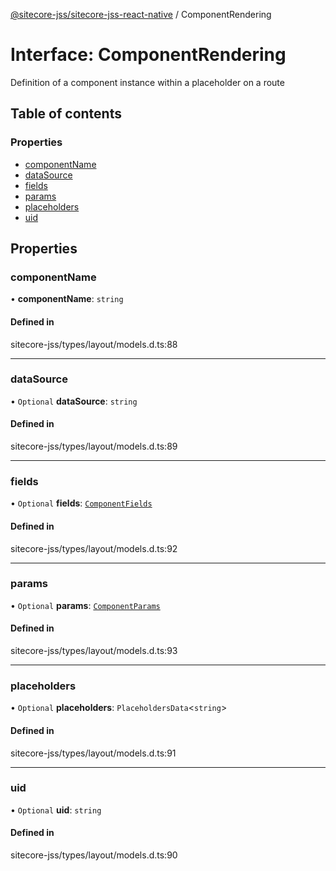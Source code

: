 [@sitecore-jss/sitecore-jss-react-native](../README.md) / ComponentRendering

# Interface: ComponentRendering

Definition of a component instance within a placeholder on a route

## Table of contents

### Properties

- [componentName](ComponentRendering.md#componentname)
- [dataSource](ComponentRendering.md#datasource)
- [fields](ComponentRendering.md#fields)
- [params](ComponentRendering.md#params)
- [placeholders](ComponentRendering.md#placeholders)
- [uid](ComponentRendering.md#uid)

## Properties

### componentName

• **componentName**: `string`

#### Defined in

sitecore-jss/types/layout/models.d.ts:88

___

### dataSource

• `Optional` **dataSource**: `string`

#### Defined in

sitecore-jss/types/layout/models.d.ts:89

___

### fields

• `Optional` **fields**: [`ComponentFields`](ComponentFields.md)

#### Defined in

sitecore-jss/types/layout/models.d.ts:92

___

### params

• `Optional` **params**: [`ComponentParams`](ComponentParams.md)

#### Defined in

sitecore-jss/types/layout/models.d.ts:93

___

### placeholders

• `Optional` **placeholders**: `PlaceholdersData`\<`string`\>

#### Defined in

sitecore-jss/types/layout/models.d.ts:91

___

### uid

• `Optional` **uid**: `string`

#### Defined in

sitecore-jss/types/layout/models.d.ts:90
